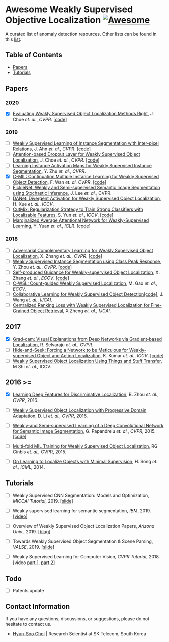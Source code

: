 # Awesome Weakly Supervised Objective Localization [![Awesome](https://cdn.rawgit.com/sindresorhus/awesome/d7305f38d29fed78fa85652e3a63e154dd8e8829/media/badge.svg)](https://github.com/sindresorhus/awesome)

A curated list of anomaly detection resources. Other lists can be found in this [list](https://github.com/sindresorhus/awesome).


## Table of Contents

- [Papers](#papers)
- [Tutorials](#tutorials)


## Papers
### 2020
- [x] [Evaluating Weakly Supervised Object Localization Methods Right](https://arxiv.org/abs/2001.07437?fbclid=IwAR2yQGgDlMB_UsykA4fg2B0ZI5C2LzfguFO8-X5eS2Lmye3uXi2LRr_Y2EQ), J. Choe *et. al.*, *CVPR*. [[code]](https://github.com/clovaai/wsolevaluation)

### 2019
- [ ] [Weakly Supervised Learning of Instance Segmentation with Inter-pixel Relations](http://openaccess.thecvf.com/content_CVPR_2019/papers/Ahn_Weakly_Supervised_Learning_of_Instance_Segmentation_With_Inter-Pixel_Relations_CVPR_2019_paper.pdf), J. Ahn *et. al.*, *CVPR*. [[code]](https://github.com/jiwoon-ahn/irn)
- [ ] [Attention-based Dropout Layer for Weakly Supervised Object Localization](http://openaccess.thecvf.com/content_CVPR_2019/papers/Choe_Attention-Based_Dropout_Layer_for_Weakly_Supervised_Object_Localization_CVPR_2019_paper.pdf), J. Choe *et. al.*, *CVPR*. [[code]](https://github.com/junsukchoe/ADL) 
- [ ] [Learning Instance Activation Maps for Weakly Supervised Instance Segmentation](https://pdfs.semanticscholar.org/8d45/22679bae498c165e362b494a054a08641396.pdf), Y. Zhu *et. al.*, *CVPR*.
- [x] [C-MIL: Continuation Multiple Instance Learning for Weakly Supervised Object Detection](http://openaccess.thecvf.com/content_CVPR_2019/papers/Wan_C-MIL_Continuation_Multiple_Instance_Learning_for_Weakly_Supervised_Object_Detection_CVPR_2019_paper.pdf), F. Wan *et. al.* *CVPR*. [[code]](https://github.com/Winfrand/C-MIL)
- [ ] [FickleNet: Weakly and Semi-supervised Semantic Image Segmentation using Stochastic Inference](http://openaccess.thecvf.com/content_CVPR_2019/papers/Lee_FickleNet_Weakly_and_Semi-Supervised_Semantic_Image_Segmentation_Using_Stochastic_Inference_CVPR_2019_paper.pdf), J. Lee *et. al.,* CVPR. 
- [ ] [DANet: Divergent Activation for Weakly Supervised Object Localization](http://openaccess.thecvf.com/content_ICCV_2019/papers/Xue_DANet_Divergent_Activation_for_Weakly_Supervised_Object_Localization_ICCV_2019_paper.pdf), H. Xue  *et. al.*, *ICCV*.
- [ ] [CutMix: Regularization Strategy to Train Strong Classifiers with Localizable Features](http://openaccess.thecvf.com/content_ICCV_2019/papers/Yun_CutMix_Regularization_Strategy_to_Train_Strong_Classifiers_With_Localizable_Features_ICCV_2019_paper.pdf), S. Yun *et. al.*, *ICCV*. [[code]](https://github.com/clovaai/CutMix-PyTorch)
- [ ] [Marginalized Average Attentional Network for Weakly-Supervised Learning](https://openreview.net/pdf?id=HkljioCcFQ), Y. Yuan *et. al.*, *ICLR*. [[code]](https://github.com/yyuanad/MAAN) 

### 2018
- [ ] [Adversarial Complementary Learning for Weakly Supervised Object Localization](http://openaccess.thecvf.com/content_cvpr_2018/papers/Zhang_Adversarial_Complementary_Learning_CVPR_2018_paper.pdf), X. Zhang *et. al.*, *CVPR*. [[code]](https://github.com/xiaomengyc/ACoL)
- [ ] [Weakly Supervised Instance Segmentation using Class Peak Response](http://openaccess.thecvf.com/content_cvpr_2018/papers/Zhou_Weakly_Supervised_Instance_CVPR_2018_paper.pdf), Y. Zhou *et. al.*, *CVPR*. [[code]](https://github.com/ZhouYanzhao/PRM)
- [ ] [Self-produced Guidance for Weakly-supervised Object Localization](https://eccv2018.org/openaccess/content_ECCV_2018/papers/Xiaolin_Zhang_Self-produced_Guidance_for_ECCV_2018_paper.pdf), X. Zhang *et. al.*, *ECCV*. [[code]](https://github.com/xiaomengyc/SPG)
- [ ] [C-WSL: Count-guided Weakly Supervised Localization](https://eccv2018.org/openaccess/content_ECCV_2018/papers/Mingfei_Gao_C-WSL_Count-guided_Weakly_ECCV_2018_paper.pdf), M. Gao *et. al.*, *ECCV*.
- [ ] [Collaborative Learning for Weakly Supervised Object Detection](https://www.ijcai.org/Proceedings/2018/0135.pdf)[[code]](https://github.com/Sunarker/Collaborative-Learning-for-Weakly-Supervised-Object-Detection), J. Wang *et. al.*, *IJCAI*.
- [ ] [Centralized Ranking Loss with Weakly Supervised Localization for Fine-Grained Object Retrieval](https://www.ijcai.org/Proceedings/2018/0171.pdf), X Zheng *et. al.*, *IJCAI*.

## 2017
- [x] [Grad-cam: Visual Explanations from Deep Networks via Gradient-based Localization](http://openaccess.thecvf.com/content_ICCV_2017/papers/Selvaraju_Grad-CAM_Visual_Explanations_ICCV_2017_paper.pdf), R. Selvaraju *et. al.*, *CVPR*.
- [ ] [Hide-and-Seek: Forcing a Network to be Meticulous for Weakly-supervised Object and Action Localization](http://openaccess.thecvf.com/content_ICCV_2017/papers/Singh_Hide-And-Seek_Forcing_a_ICCV_2017_paper.pdf), K. Kumar *et. al.*, *ICCV*. [[code]](https://github.com/kkanshul/Hide-and-Seek)
- [ ] [Weakly Supervised Object Localization Using Things and Stuff Transfer](http://openaccess.thecvf.com/content_ICCV_2017/papers/Shi_Weakly_Supervised_Object_ICCV_2017_paper.pdf), M Shi *et. al.,* ICCV.

## 2016 >=
- [x] [Learning Deep Features for Discriminative Localization](http://cnnlocalization.csail.mit.edu/Zhou_Learning_Deep_Features_CVPR_2016_paper.pdf), B. Zhou *et. al.*, *CVPR*, 2016.
- [ ] [Weakly Supervised Object Localization with Progressive Domain Adaptation](https://www.zpascal.net/cvpr2016/Li_Weakly_Supervised_Object_CVPR_2016_paper.pdf), D. Li *et. al.,* *CVPR*, 2016.
- [ ] [Weakly-and Semi-supervised Learning of a Deep Convolutional Network for Semantic Image Segmentation](https://www.cv-foundation.org/openaccess/content_iccv_2015/papers/Papandreou_Weakly-_and_Semi-Supervised_ICCV_2015_paper.pdf), G. Papandreiu *et. al.*, *CVPR*, 2015. [[code]](https://bitbucket.org/deeplab/deeplab-public/src/master/)
- [ ] [Multi-fold MIL Training for Weakly Supervised Object Localization](https://ieeexplore.ieee.org/document/6909705), RG Cinbis *et. al.,* CVPR, 2015.
- [ ] [On Learning to Localize Objects with Minimal Supervision](http://proceedings.mlr.press/v32/songb14.pdf), H. Song *et. al.,* *ICML*, 2014.


## Tutorials
- [ ] Weakly Supervised CNN Segmentation: Models and Optimization, *MICCAI Tutorial*, 2019. [[slide]](https://sites.google.com/view/miccai-2019-tutorial-weaksup/home)
- [ ] Weakly supervised learning for semantic segmentation, *IBM*, 2019. [[video]](https://www.youtube.com/watch?v=6EBhQDkSs9E)
- [ ] Overview of Weakly Supervised Object Localization Papers, *Arizona Univ.*, 2019. [[blog]](https://www.jianshu.com/p/e0097769f3b3)
- [ ] Towards Weakly Supervised Object Segmentation & Scene Parsing, *VALSE*, 2019. [[slide]](https://weiyc.github.io/assets/pdf/VALSE-2019-Workshop-YCWEI.pdf)
- [ ] Weakly Supervised Learning for Computer Vision, *CVPR Tutorial*, 2018. [video [part 1](https://www.youtube.com/watch?v=bXfZFmE8cjo), [part 2](https://www.youtube.com/watch?v=FetNp6f19IM)]


## Todo
- [ ] Patents update


## Contact Information

If you have any questions, discussions, or suggestions, please do not hesitate to contact us.
- [Hyun-Soo Choi](https://github.com/choi-hyunsoo) | Research Scientist at SK Telecom, South Korea

